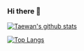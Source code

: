 ### Hi there 👋
[![Taewan's github stats](https://github-readme-stats.vercel.app/api?username=terry960302)](https://github.com/terry960302/github-readme-stats)

[![Top Langs](https://github-readme-stats.vercel.app/api/top-langs/?username=terry960302)](https://github.com/terry960302/github-readme-stats)


<!--
**terry960302/terry960302** is a ✨ _special_ ✨ repository because its `README.md` (this file) appears on your GitHub profile.

Here are some ideas to get you started:

- 🔭 I’m currently working on ...
- 🌱 I’m currently learning ...
- 👯 I’m looking to collaborate on ...
- 🤔 I’m looking for help with ...
- 💬 Ask me about ...
- 📫 How to reach me: ...
- 😄 Pronouns: ...
- ⚡ Fun fact: ...
-->
